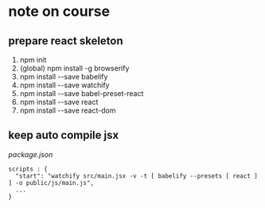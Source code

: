 # note on course
## prepare react skeleton
1.  npm init 
2.  (global) npm install -g browserify
3.  npm install --save babelify
4.  npm install --save watchify
5.  npm install --save babel-preset-react
6.  npm install --save react
7.  npm install --save react-dom

## keep auto compile jsx
*package.json*
```
scripts : {
  "start": "watchify src/main.jsx -v -t [ babelify --presets [ react ] ] -o public/js/main.js",
  ...
}
```
